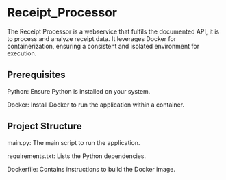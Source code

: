 # Receipt_Processor
The Receipt Processor is a webservice that fulfils the documented API, it is to process and analyze receipt data. It leverages Docker for containerization, ensuring a consistent and isolated environment for execution.

## Prerequisites
Python: Ensure Python is installed on your system. 

Docker: Install Docker to run the application within a container.

## Project Structure
main.py: The main script to run the application. 

requirements.txt: Lists the Python dependencies.  

Dockerfile: Contains instructions to build the Docker image.

